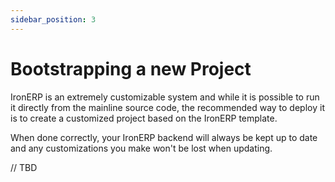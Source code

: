 ```yaml
---
sidebar_position: 3
---
```


# Bootstrapping a new Project

IronERP is an extremely customizable system and while it is possible to run it
directly from the mainline source code, the recommended way to deploy it is to
create a customized project based on the IronERP template.

When done correctly, your IronERP backend will always be kept up to date and
any customizations you make won't be lost when updating.

// TBD